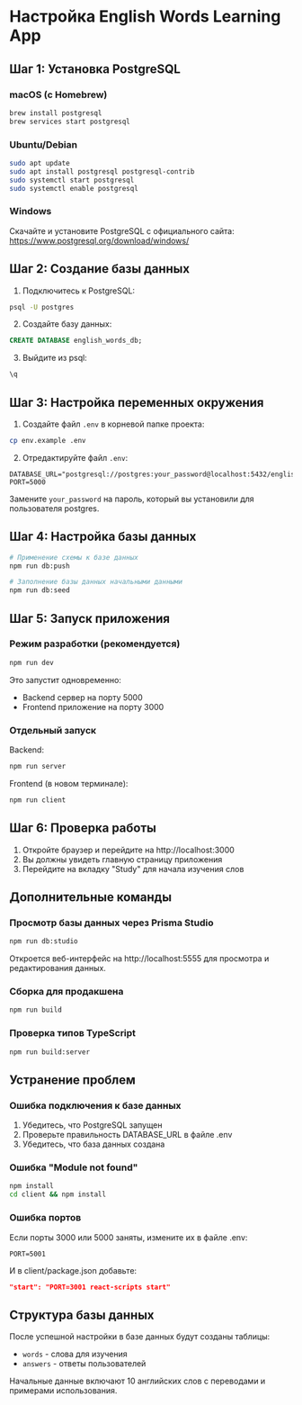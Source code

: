 # Настройка English Words Learning App

## Шаг 1: Установка PostgreSQL

### macOS (с Homebrew)
```bash
brew install postgresql
brew services start postgresql
```

### Ubuntu/Debian
```bash
sudo apt update
sudo apt install postgresql postgresql-contrib
sudo systemctl start postgresql
sudo systemctl enable postgresql
```

### Windows
Скачайте и установите PostgreSQL с официального сайта: https://www.postgresql.org/download/windows/

## Шаг 2: Создание базы данных

1. Подключитесь к PostgreSQL:
```bash
psql -U postgres
```

2. Создайте базу данных:
```sql
CREATE DATABASE english_words_db;
```

3. Выйдите из psql:
```sql
\q
```

## Шаг 3: Настройка переменных окружения

1. Создайте файл `.env` в корневой папке проекта:
```bash
cp env.example .env
```

2. Отредактируйте файл `.env`:
```env
DATABASE_URL="postgresql://postgres:your_password@localhost:5432/english_words_db"
PORT=5000
```

Замените `your_password` на пароль, который вы установили для пользователя postgres.

## Шаг 4: Настройка базы данных

```bash
# Применение схемы к базе данных
npm run db:push

# Заполнение базы данных начальными данными
npm run db:seed
```

## Шаг 5: Запуск приложения

### Режим разработки (рекомендуется)
```bash
npm run dev
```

Это запустит одновременно:
- Backend сервер на порту 5000
- Frontend приложение на порту 3000

### Отдельный запуск

Backend:
```bash
npm run server
```

Frontend (в новом терминале):
```bash
npm run client
```

## Шаг 6: Проверка работы

1. Откройте браузер и перейдите на http://localhost:3000
2. Вы должны увидеть главную страницу приложения
3. Перейдите на вкладку "Study" для начала изучения слов

## Дополнительные команды

### Просмотр базы данных через Prisma Studio
```bash
npm run db:studio
```
Откроется веб-интерфейс на http://localhost:5555 для просмотра и редактирования данных.

### Сборка для продакшена
```bash
npm run build
```

### Проверка типов TypeScript
```bash
npm run build:server
```

## Устранение проблем

### Ошибка подключения к базе данных
1. Убедитесь, что PostgreSQL запущен
2. Проверьте правильность DATABASE_URL в файле .env
3. Убедитесь, что база данных создана

### Ошибка "Module not found"
```bash
npm install
cd client && npm install
```

### Ошибка портов
Если порты 3000 или 5000 заняты, измените их в файле .env:
```env
PORT=5001
```

И в client/package.json добавьте:
```json
"start": "PORT=3001 react-scripts start"
```

## Структура базы данных

После успешной настройки в базе данных будут созданы таблицы:
- `words` - слова для изучения
- `answers` - ответы пользователей

Начальные данные включают 10 английских слов с переводами и примерами использования.
